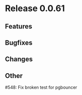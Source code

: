 # Release 0.0.61

## Features

## Bugfixes

## Changes

## Other

#548: Fix broken test for pgbouncer